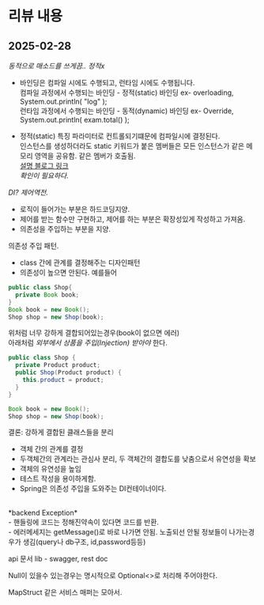 # 리뷰 내용
## 2025-02-28

*동적으로 매소드를 쓰게끔.. 정적x*
- 바인딩은 컴파일 시에도 수행되고, 런타임 시에도 수행됩니다.<br>
컴파일 과정에서 수행되는 바인딩 - 정적(static) 바인딩 ex- overloading, System.out.println( "log" );<br>
런타임 과정에서 수행되는 바인딩 - 동적(dynamic) 바인딩 ex- Override, System.out.println( exam.total() );

- 정적(static) 특징
파라미터로 컨트롤되기떄문에 컴파일시에 결정된다.<br>
인스턴스를 생성하더라도 static 키워드가 붙은 멤버들은 모든 인스턴스가 같은 메모리 영역을 공유함. 같은 멤버가 호출됨.<br>
[설명 블로그 링크](https://hyunsb.tistory.com/58) <br>
*확인이 필요하다.* <br>

*DI? 제어역전.*
- 로직이 들어가는 부분은 하드코딩지양. 
- 제어를 받는 함수만 구현하고, 제어를 하는 부분은 확장성있게 작성하고 가져옴.
- 의존성을 주입하는 부분을 지양.

의존성 주입 패턴.
- class 간에 관계를 결정해주는 디자인패턴
- 의존성이 높으면 안된다.
예를들어
````java
public class Shop{
  private Book book;
}
Book book = new Book();
Shop shop = new Shop(book);
````
위처럼 너무 강하게 결합되어있는경우(book이 없으면 에러)<br>
아래처럼 *외부에서 상품을 주입(Injection) 받아야* 한다.
````java
public class Shop {
  private Product product;
  public Shop(Product product) {
    this.product = product;
  }
}

Book book = new Book();
Shop shop = new Shop(book);
````
결론: 강하게 결합된 클래스들을 분리
- 객체 간의 관계를 결정 
- 두객체간의 관계라는 관심사 분리, 두 객체간의 결합도를 낮춤으로서 유연성을 확보
- 객체의 유연성을 높임
- 테스트 작성을 용이하게함.
- Spring은 의존성 주입을 도와주는 DI컨테이너이다.

<br>
*backend Exception* <br>
- 핸들링에 코드는 정해진약속이 있다면 코드를 반환. <br>
- 에러메세지는 getMessage()로 바로 나가면 안됨. 노출되선 안될 정보들이 나가는경우가 생김(query나 db구조, id,password등등)<br>


api 문서 lib - swagger, rest doc

Null이 있을수 있는경우는 명시적으로 Optional<>로 처리해 주어야한다.

MapStruct 같은 서비스 매퍼는 모아서.
